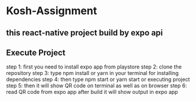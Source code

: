 # Kosh-Assignment
## this react-native project build by expo api 
## Execute Project 
step 1: first you need to install expo app from playstore
step 2: clone the repository
step 3: type npm install or yarn in your terminal for installing dependencies
step 4: then type npm start or yarn start or executing project
step 5: then it will show QR code on terminal as well as on browser 
step 6: read QR code from expo app after build it will show output in expo app
